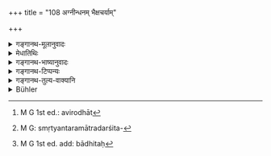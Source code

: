 +++
title = "108 अग्नीन्धनम् भैक्षचर्याम्"

+++

<details><summary>गङ्गानथ-मूलानुवादः</summary>

The twice-born person, whose Initiation has been performed, should continue to do, till the final Bath of “Return” (Samāvartana), tub kindling of fire, the begging of food, the sleeping on the ground and the acting for the teacher’s well- being.—(108)
</details>

<details><summary>मेधातिथिः</summary>

सायंप्रातः समिद्भिर् अग्नेर् आदीपनम् **अगीन्धनम्** । अपर्यङ्कारोहणम् **अधःशय्या** । न तु स्थण्डिलशायित्वम् एव । गुरवे **हितम्** उदकुम्भाद्याहरणं शुश्रूषणलक्षणम् । यत् तु तदुपकारकरणं तद् यावज्जीविकम् । एतद् **आ** ब्रह्मचर्यसमाप्तेर् गुरुकुलनिवृत्तिलक्षणात् स्नानात् कर्तव्यम्, स्वाध्यायाध्ययनविध्यर्थत्वात् । ब्रह्मचर्यस्य तद्धर्माणां च यावद् ग्रहणम् अनुवृत्तिस् तन्निवृत्त्या च निवृत्तिः सिद्धैवेति ।

- अग्नीन्धनादीनां पुनर्वचनं तद्व्यतिरिक्तस्यातिक्रान्तस्य धर्मकलापस्योत्तरेषाम् अप्य् आश्रमिणाम् अनुष्ठानार्थम् । तथा च गौतमः- "उत्तरेषां चैतद् अविरोधि[^३३०]" इति (ग्ध् ३.९) । 


[^३३०]:
     M G 1st ed.: avirodhāt

- <u>अथैवं</u> कस्मान् न भवति एते यावद् ब्रह्मचर्यभाविनः, अन्ये पुनर् अर्वाग् अपि निवर्तन्त इति । स्मृत्यन्तरम् अत्रदर्शितम्[^३३१] । प्रधानकानानुवर्तिनश् च नियमा इत्य् एष न्यायः सत्यां गतौ[^३३२] स्यात् । 


[^३३२]:
     M G 1st ed. add: bādhitaḥ


[^३३१]:
     M G: smṛtyantaramātradarśita-

- गुरवे हितम् इति हितयोगे चतुर्थी (पाण् २.१.३६) न्याय्या ॥ २.१०८ ॥
</details>

<details><summary>गङ्गानथ-भाष्यानुवादः</summary>

‘*The kindling of fire*’—*i.e*., setting the fire aflame every morning and evening by supplying fuel to it.

‘*Sleeping on the ground*’;—*i.e*., not ascending a bedstead, not actually sleeping on the hare ground.

‘*Teacher’s well-being*,’—*i.e*., service consisting of the fetching of water in jars and such other work. As for the doing of things beneficial to him, this is to be done throughout life.

All this should be done till that Final Bath, which consists in returning from the Teacher’s house, and which constitutes the end of Religious Studentship; for the simple reason that all this is included in the Injunction of ‘Vedic Study.’ As a matter of fact, the life of the ‘student’ and its appurtenant details have to continue till the Veda is completely got up; so that as soon as this getting up is done, the discontinuance of the details follows as a matter of course.

The reiteration of the ‘kindling of fire’ and other duties in the present verse is meant to indicate that the duties other than those—which have been previously prescribed for students—are incumbent upon persons in the succeeding stages of life also (and are not confined to the ‘student’ only). As says Gautama (3.9),—‘All this is not incompatible with the succeeding stages of life.’

“But why cannot we have this that the duties specified in the present verse are to continue during the whole studentship stage, while others might be discontinued even beforehand?”

The opinion of other *Smṛtis* on this point has been already shown to be that all rules are laid down in connection with their principal time; (and this time in the present case being the entire studentship-stage) if the course just suggested were adopted (and some of the present duties were dropped before the end of that stage), we would be needlessly going against this principle.

In place of the expression ‘*gurorhitam*’ the right form would have been ‘*gurave hitam*’ in the Dative, accordingly to Pāṇini 2.1.36, which lays down the use of the Dative in connection with the term ‘*hita*.’—(108)
</details>

<details><summary>गङ्गानथ-टिप्पन्यः</summary>

‘Āsamāvartanāt ’—See 3. 3-4.

This verse, is quoted in Parāśaramādhava (Ācāra. p. 455), as laying down
the duties of the Student;—inVīramitrodaya (Saṃskāra, p. 489) as laying
down the ‘ miscellaneous duties ’ of the Student;—and in Aparārka (p.
76), as laying down the time-limit up to which the fire-tending and
other functions have to be kept up.

‘*Acting for the teacher’s well-being*.’ The details of this have been
described by Hārīta, quoted in *Vīramitrodaya* (Saṃskāra, p. 490)—‘By
fetching of water, Kuśa-grass, flowers, fuel, roots, fruits, sweeping
and washing of the house, bodily service and so forth,—he should
devotedly attend upon the Teacher, whose cast off clothes, bed and seat
he should never step over.’

This verse is quoted in *Nṛsiṃhaprasāda* (Saṃskāra, p. 46a);—and in
*Smṛticandrikā* (Saṃskāra, p. 118), which adds that those mentioned here
indicate the other duties also.
</details>

<details><summary>गङ्गानथ-तुल्य-वाक्यानि</summary>

*Baudhāyana-Dharmasūtra* (2. 1. 20-21, 43).—‘Every day he should fetch
fuel from the forest and lay it;—he should rise before the Teacher and
sleep after him;—during the course of his study, he should attend upon
the Teacher and follow him.’

*Āpastamba-Dharmasūtra* (1. 1. 2. 15).—‘He should never bear malice
towards the Teacher.’

*Āpastamba-Dharmasūtra* (1. 1. 2. 11).—‘After initiation the boy should
live with the Teacher as a religious student.’

*Āpastamba-Dharmasūtra* (1.3.2. 20-21).—‘Always doing good to the
teacher, never crossing him in his words; sleeping on a lower bed.’

*Āpastamba-Dharmasūtra* (1. 1. 4. 13, 14, 16).—‘Morning and evening he
should fetch a jar of water;—always he should fetch fuel from the forest
and lay it down;—having kindled the fire and cleaned the place, he
should lay fuel upon it, both morning and evening, in accordance with
instructions.’

*Āpastamba-Dharmasūtra* (1.1. 3. 25).—‘Morning and evening he should beg
for food from people other than those that are wicked or accused of evil
deeds; and after having presented to the teacher all that he obtains, he
should live upon what the Teacher gives him.’

*Vaśiṣṭha-Smṛti* (1. 3, 4, 5, 10, 11).—‘The Religious Student shall
serve the Teacher till ṭhe death of his body;—he shall keep his speech
under control and having begged food, he shall take it either during the
fourth or the sixth or the eighth part of the day;—he shall come to read
when called;—whatever food he obtains by begging, he shall present to
the Teacher, and shall eat only with his permission;—during the day, he
shall avoid sleeping on the bedstead, washing the teeth, applying of
collyrium to the eyes, oiling of the body, wearing of shoes and carrying
of the umbrella;—he shall rest during the night.’

*Viṣṇu-Smṛti* (27. 4, 7, 9, 12).—‘Both times he shall bathe and tend the
fire;—he shall do what is good for and agreeable to the Teacher;—he
shall beg alms from respectable families, but not from his Teacher’s
family;—he shall sleep on the ground.’

*Yājñavalkya-Smṛti* (1.25,27, 28).—‘Both morning and evening he shall
attend upon the fire;—he shall always do, with his mind, speech and body
what is good for his teacher; for his livelihood, he shall beg food from
respectable Brāhmaṇas.’

*Brahmapurāṇa* (*Vīramitrodaya-Saṃskāra*, p. 489).—‘The Religious
Student shall always wear the girdle, the skin, the staff, the Upavīta,
the loin-slip and the waist-band.’

*Yama* (*Do. and Parāśaramādhava*, p. 455).—‘Living on food received in
alms, he shall live with the Teacher, and keep the staff, the water-pot,
the kuśa-bundle, muñja-girdle, and the vow of celibacy. The Religious
Student shall always carry the girdle, the skin, the staff, the sacred
thread, the loin-slip, and the thread round the loins.’

*Vyāsa* (Do.).—‘Sleeping after the Teacher and rising before him, living
in the teacher’s house, he shall do all that should be done by the pupil
and the servant; he shall always stay by his side, his constant
attendant; he shall not eat until the Teacher has eaten; nor shall he
drink water until the Teacher has drunk it; he shall not sit while the
Teacher is standing, nor sleep while he is sitting.’

*Yājñavalkya* (Do. 490).—‘He shall attend upon the Teacher, for purposes
of Vedic study; he shall read when he is called upon to do so: whatever
he obtains in alms he shall present to the Teacher.’

*Hārīta* (Do.).—‘He shall serve the Teacher by fetching water, gathering
Kuśa, flowers, fuel, roots and fruits, sweeping, washing, bodily
service; he shall attend upon him while he is walking, sitting or
sleeping; he shall never sleep over what has been worn by him, or over
his bed and seat or wear his sandals or step over his shadow.’

*Āpastamba* (Do.).—‘He should be entirely subservient to the
Teacher,—except as regards the degrading crimes.’

*Yama* (Do.).—‘Subservient to the Teacher, not independent, living in
the Teacher’s house, he shall rise before him and sleep after him; he
shall keep his sleep and food under control, suppressing indolence and
anger, fully self-controlled, ever attentive, free from egotism and
devoted to the service of the Teacher.’

*Viṣṇu* (Do., p. 491).—‘He shall never sit on the same seat with his
Teacher, except upon rafts and boats.’

*Sumantu* (Parāśaramādhava, p. 455).—‘Celibacy, austerity, alms-begging,
fire-tending during the twilights, Vedic study, service of the Teacher,
these the Religious Student shall observe.’
</details>

<details><summary>Bühler</summary>

108	Let an Aryan who has been initiated, (daily) offer fuel in the sacred fire, beg food, sleep on the ground and do what is beneficial to this teacher, until (he performs the ceremony of) Samavartana (on returning home).
</details>

